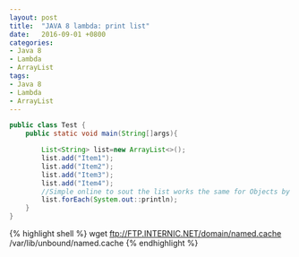 ```yaml
---
layout: post
title:  "JAVA 8 lambda: print list"
date:   2016-09-01 +0800
categories:
- Java 8
- Lambda
- ArrayList
tags:
- Java 8
- Lambda
- ArrayList
---
```


```java
public class Test {
    public static void main(String[]args){

        List<String> list=new ArrayList<>();
        list.add("Item1");
        list.add("Item2");
        list.add("Item3");
        list.add("Item4");
        //Simple online to sout the list works the same for Objects by using toString
        list.forEach(System.out::println);
    }
}
```

{% highlight shell %}
wget ftp://FTP.INTERNIC.NET/domain/named.cache /var/lib/unbound/named.cache
{% endhighlight %}
